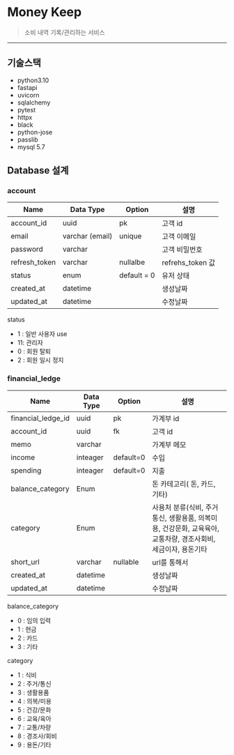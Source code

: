 # Money Keep

>소비 내역 기록/관리하는 서비스

____

## 기술스택
- python3.10
- fastapi
- uvicorn
- sqlalchemy
- pytest
- httpx
- black
- python-jose
- passlib
- mysql 5.7

## Database 설계

### account

| Name | Data Type | Option | 설명 |
| --- | --- | --- | --- |
| account_id | uuid | pk | 고객 id |
| email | varchar (email) | unique | 고객 이메일 |
| password | varchar |  | 고객 비밀번호 |
| refresh_token | varchar | nullalbe | refrehs_token 값 |
| status | enum  | default = 0 | 유저 상태 |
| created_at | datetime |  | 생성날짜 |
| updated_at | datetime |  | 수정날짜 |

status

- 1 : 일반 사용자 use
- 11: 관리자
- 0 : 회원 탈퇴
- 2 : 회원 일시 정지

### financial_ledge

| Name | Data Type | Option | 설명 |
| --- | --- | --- | --- |
| financial_ledge_id | uuid | pk | 가계부 id |
| account_id | uuid | fk | 고객 id |
| memo | varchar |  | 가계부 메모 |
| income | inteager | default=0 | 수입 |
| spending | inteager | default=0 | 지출 |
| balance_category | Enum |  | 돈 카테고리( 돈, 카드, 기타) |
| category | Enum |  | 사용처 분류(식비, 주거통신, 생활용품, 의복미용, 건강문화, 교육육아, 교통차량, 경조사회비, 세금이자, 용돈기타 |
| short_url | varchar | nullable | url를 통해서 |
| created_at | datetime |  | 생성날짜 |
| updated_at | datetime |  | 수정날짜 |

balance_category

- 0 : 임의 입력
- 1 : 현금
- 2 : 카드
- 3 : 기타

category

- 1 : 식비
- 2 : 주거/통신
- 3 : 생활용품
- 4 : 의복/미용
- 5 : 건강/문화
- 6 : 교육/육아
- 7 : 교통/차량
- 8 : 경조사/회비
- 9 : 용돈/기타

